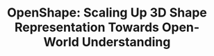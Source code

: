 ---
layout: post
title:  "OpenShape: Scaling Up 3D Shape Representation Towards Open-World Understanding"
image: /images/openshape.PNG
categories: research
authors: "Minghua Liu*, Ruoxi Shi*, Kaiming Kuang*, Yinhao Zhu, <strong>Xuanlin Li</strong>, Shizhong Han, Hong Cai, Fatih Porikli, Hao Su"
venue: NeurIPS 2023
arxiv: https://arxiv.org/pdf/2305.10764.pdf
website: https://colin97.github.io/OpenShape/
code: https://github.com/Colin97/OpenShape_code
---